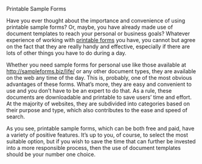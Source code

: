 Printable Sample Forms

Have you ever thought about the importance and convenience of using printable sample forms? Or, maybe, you have already made use of document templates to reach your personal or business goals? Whatever experience of working with <a href="http://sampleforms.biz/">printable forms</a> you have, you cannot but agree on the fact that they are really handy and effective, especially if there are lots of other things you have to do during a day. 

Whether you need sample forms for personal use like those available at http://sampleforms.biz/life/ or any other document types, they are available on the web any time of the day. This is, probably, one of the most obvious advantages of these forms. What’s more, they are easy and convenient to use and you don’t have to be an expert to do that. As a rule, these documents are downloadable and printable to save users’ time and effort. At the majority of websites, they are subdivided into categories based on their purpose and type, which also contributes to the ease and speed of search. 

As you see, printable sample forms, which can be both free and paid, have a variety of positive features. It’s up to you, of course, to select the most suitable option, but if you wish to save the time that can further be invested into a more responsible process, then the use of document templates should be your number one choice. 
